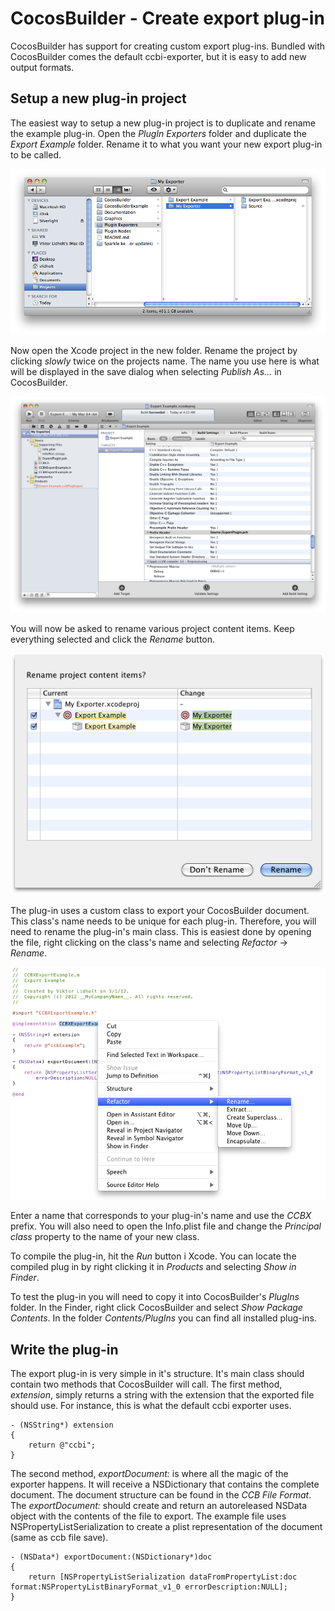 # CocosBuilder - Create export plug-in

CocosBuilder has support for creating custom export plug-ins. Bundled with CocosBuilder comes the default ccbi-exporter, but it is easy to add new output formats.


## Setup a new plug-in project

The easiest way to setup a new plug-in project is to duplicate and rename the example plug-in. Open the _PlugIn Exporters_ folder and duplicate the _Export Example_ folder. Rename it to what you want your new export plug-in to be called.

![Duplicate example folder](images/plugin-exporters-1.png)

Now open the Xcode project in the new folder. Rename the project by clicking _slowly_ twice on the projects name. The name you use here is what will be displayed in the save dialog when selecting _Publish As…_ in CocosBuilder.

![Rename project](images/plugin-exporters-2.png)

You will now be asked to rename various project content items. Keep everything selected and click the _Rename_ button.

![Rename content items](images/plugin-exporters-3.png)

The plug-in uses a custom class to export your CocosBuilder document. This class's name needs to be unique for each plug-in. Therefore, you will need to rename the plug-in's main class. This is easiest done by opening the file, right clicking on the class's name and selecting _Refactor_ -> _Rename_.

![Rename main class](images/plugin-exporters-4.png)

Enter a name that corresponds to your plug-in's name and use the _CCBX_ prefix. You will also need to open the Info.plist file and change the _Principal class_ property to the name of your new class.

To compile the plug-in, hit the _Run_ button i Xcode. You can locate the compiled plug in by right clicking it in _Products_ and selecting _Show in Finder_.

To test the plug-in you will need to copy it into CocosBuilder's _PlugIns_ folder. In the Finder, right click CocosBuilder and select _Show Package Contents_. In the folder _Contents/PlugIns_ you can find all installed plug-ins.


## Write the plug-in

The export plug-in is very simple in it's structure. It's main class should contain two methods that CocosBuilder will call. The first method, _extension_, simply returns a string with the extension that the exported file should use. For instance, this is what the default ccbi exporter uses.

    - (NSString*) extension
    {
        return @"ccbi";
    }
    
The second method, _exportDocument:_ is where all the magic of the exporter happens. It will receive a NSDictionary that contains the complete document. The document structure can be found in the _CCB File Format_. The _exportDocument:_ should create and return an autoreleased NSData object with the contents of the file to export. The example file uses NSPropertyListSerialization to create a plist representation of the document (same as ccb file save).

    - (NSData*) exportDocument:(NSDictionary*)doc
    {
        return [NSPropertyListSerialization dataFromPropertyList:doc format:NSPropertyListBinaryFormat_v1_0 errorDescription:NULL];
    }